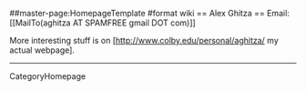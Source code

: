 ##master-page:HomepageTemplate
#format wiki
== Alex Ghitza ==
Email: [[MailTo(aghitza AT SPAMFREE gmail DOT com)]]

More interesting stuff is on [http://www.colby.edu/personal/aghitza/ my actual webpage].

----
 CategoryHomepage
